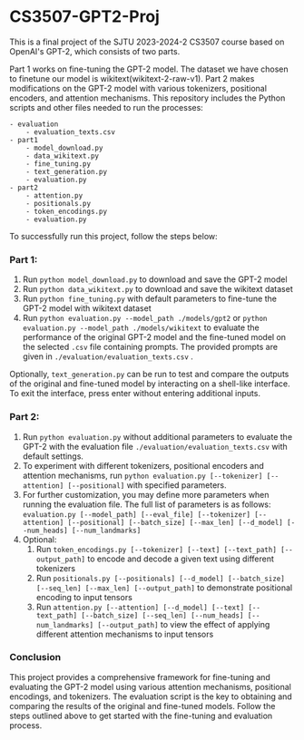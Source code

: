 ﻿# CS3507-GPT2-Proj

This is a final project of the SJTU 2023-2024-2 CS3507 course based on OpenAI's GPT-2, which consists of two parts. 

Part 1 works on fine-tuning the GPT-2 model. The dataset we have chosen to finetune our model is wikitext(wikitext-2-raw-v1). Part 2 makes modifications on the GPT-2 model with various tokenizers, positional encoders, and attention mechanisms. This repository includes the Python scripts and other files needed to run the processes: 

```
- evaluation
    - evaluation_texts.csv
- part1
    - model_download.py
    - data_wikitext.py
    - fine_tuning.py
    - text_generation.py
    - evaluation.py
- part2
    - attention.py
    - positionals.py
    - token_encodings.py
    - evaluation.py
```

To successfully run this project, follow the steps below:

### Part 1:

1. Run `python model_download.py` to download and save the GPT-2 model
2. Run `python data_wikitext.py` to download and save the wikitext dataset
3. Run `python fine_tuning.py` with default parameters to fine-tune the GPT-2 model with wikitext dataset
4. Run 
    `python evaluation.py --model_path ./models/gpt2`
or 
    `python evaluation.py --model_path ./models/wikitext`
to evaluate the performance of the original GPT-2 model and the fine-tuned model on the selected `.csv` file containing prompts. The provided prompts are given in `./evaluation/evaluation_texts.csv` .

Optionally, `text_generation.py` can be run to test and compare the outputs of the original and fine-tuned model by interacting on a shell-like interface. To exit the interface, press enter without entering additional inputs.

### Part 2:

1. Run `python evaluation.py` without additional parameters to evaluate the GPT-2 with the evaluation file `./evaluation/evaluation_texts.csv` with default settings. 
2. To experiment with different tokenizers, positional encoders and attention mechanisms, run `python evaluation.py [--tokenizer] [--attention] [--positional]` with specified parameters. 
3. For further customization, you may define more parameters when running the evaluation file. The full list of parameters is as follows:
`evaluation.py [--model_path] [--eval_file] [--tokenizer] [--attention] [--positional] [--batch_size] [--max_len] [--d_model] [--num_heads] [--num_landmarks]`
4. Optional: 
    1. Run 
    `token_encodings.py [--tokenizer] [--text] [--text_path] [--output_path]` 
    to encode and decode a given text using different tokenizers
    2. Run 
    `positionals.py [--positionals] [--d_model] [--batch_size] [--seq_len] [--max_len] [--output_path]` 
    to demonstrate positional encoding to input tensors
    3. Run 
    `attention.py [--attention] [--d_model] [--text] [--text_path] [--batch_size] [--seq_len] [--num_heads] [--num_landmarks] [--output_path]` 
    to view the effect of applying different attention mechanisms to input tensors

### Conclusion
This project provides a comprehensive framework for fine-tuning and evaluating the GPT-2 model using various attention mechanisms, positional encodings, and tokenizers. The evaluation script is the key to obtaining and comparing the results of the original and fine-tuned models. Follow the steps outlined above to get started with the fine-tuning and evaluation process.
